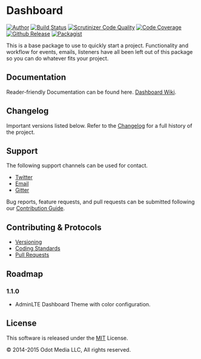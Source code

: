 # Dashboard
[![Author](https://img.shields.io/badge/author-%40ianmolson-blue.svg)](https://twitter.com/ianmolson)
[![Build Status](https://scrutinizer-ci.com/g/odotmedia/dashboard/badges/build.png?b=master)](https://scrutinizer-ci.com/g/odotmedia/dashboard/build-status/master)
[![Scrutinizer Code Quality](https://scrutinizer-ci.com/g/odotmedia/dashboard/badges/quality-score.png?b=master)](https://scrutinizer-ci.com/g/odotmedia/dashboard/?branch=master)
[![Code Coverage](https://scrutinizer-ci.com/g/odotmedia/dashboard/badges/coverage.png?b=master)](https://scrutinizer-ci.com/g/odotmedia/dashboard/?branch=master)
[![Github Release](https://img.shields.io/github/release/odotmedia/dashboard.svg)](https://github.com/odotmedia/dashboard)
[![Packagist](https://img.shields.io/packagist/l/odotmedia/dashboard.svg)](https://packagist.org/packages/odotmedia/dashboard)

This is a base package to use to quickly start a project. Functionality and workflow for events, emails, listeners have all been left out of this package so you can do whatever fits your project.

## Documentation

Reader-friendly Documentation can be found here. [Dashboard Wiki](https://github.com/odotmedia/dashboard/wiki).

## Changelog

Important versions listed below. Refer to the [Changelog](CHANGELOG.md) for a full history of the project.

## Support

The following support channels can be used for contact.

- [Twitter](https://twitter.com/odotmedia)
- [Email](mailto:info@odotmedia.com)
- [Gitter](https://gitter.im/odotmedia/dashboard)

Bug reports, feature requests, and pull requests can be submitted following our [Contribution Guide](CONTRIBUTING.md).

## Contributing & Protocols

- [Versioning](CONTRIBUTING.md#versioning)
- [Coding Standards](CONTRIBUTING.md#coding-standards)
- [Pull Requests](CONTRIBUTING.md#pull-requests)

## Roadmap

### 1.1.0

- AdminLTE Dashboard Theme with color configuration.

## License

This software is released under the [MIT](LICENSE.md) License.

&copy; 2014-2015 Odot Media LLC, All rights reserved.